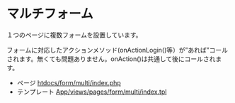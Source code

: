 # マルチフォーム

１つのページに複数フォームを設置しています。

フォームに対応したアクションメソッド(onActionLogin()等）が”あれば”コールされます。無くても問題ありません。onAction()は共通して後にコールされます。

* ページ [htdocs/form/multi/index.php](/htdocs/form/multi/index.php)
* テンプレート [App/views/pages/form/multi/index.tpl](/App/views/pages/form/multi/index.tpl)
